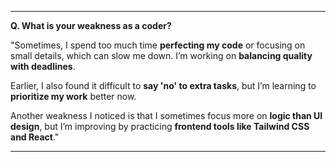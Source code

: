 
---

**Q. What is your weakness as a coder?**

"Sometimes, I spend too much time **perfecting my code** or focusing on small details, which can slow me down. I’m working on **balancing quality with deadlines**.

Earlier, I also found it difficult to **say 'no' to extra tasks**, but I’m learning to **prioritize my work** better now.

Another weakness I noticed is that I sometimes focus more on **logic than UI design**, but I’m improving by practicing **frontend tools like Tailwind CSS and React**."

---
